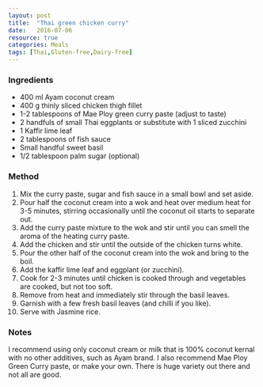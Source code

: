 ```yaml
---
layout: post
title:  "Thai green chicken curry"
date:   2016-07-06
resource: true
categories: Meals
tags: [Thai,Gluten-free,Dairy-free]
---
```


### Ingredients

* 400 ml Ayam coconut cream
* 400 g thinly sliced chicken thigh fillet
* 1-2 tablespoons of Mae Ploy green curry paste (adjust to taste) 
* 2 handfuls of small Thai eggplants or substitute with 1 sliced zucchini
* 1 Kaffir lime leaf
* 2 tablespoons of fish sauce
* Small handful sweet basil
* 1/2 tablespoon palm sugar (optional)

### Method

1. Mix the curry paste, sugar and fish sauce in a small bowl and set aside.
2. Pour half the coconut cream into a wok and heat over medium heat for 3-5 minutes, stirring occasionally until the coconut oil starts to separate out.
3. Add the curry paste mixture to the wok and stir until you can smell the aroma of the heating curry paste.
4. Add the chicken and stir until the outside of the chicken turns white.
5. Pour the other half of the coconut cream into the wok and bring to the boil.
6. Add the kaffir lime leaf and eggplant (or zucchini).
7. Cook for 2-3 minutes until chicken is cooked through and vegetables are cooked, but not too soft.
8. Remove from heat and immediately stir through the basil leaves.
9. Garnish with a few fresh basil leaves (and chilli if you like).
10. Serve with Jasmine rice.

### Notes
I recommend using only coconut cream or milk that is 100% coconut kernal with no other additives, such as Ayam brand.
I also recommend Mae Ploy Green Curry paste, or make your own. There is huge variety out there and not all are good.


